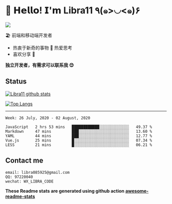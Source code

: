 # 🥳 𝗛𝗲𝗹𝗹𝗼! 𝗜'𝗺 Libra11 ٩(๑>◡<๑)۶

[![](https://img.shields.io/badge/-@Libra11-%23181717?style=flat-square&logo=github)](https://github.com/Libra11)

🏖 前端和移动端开发者

- 热衷于新奇的事物 🤩 热爱思考
- 喜欢分享 🧐

**独立开发者，有需求可以联系我 😊**

## Status

[![Libra11 github stats](https://github-readme-stats.vercel.app/api?username=Libra11&count_private=true&show_icons=true&theme=radical)](https://github.com/Libra11)

[![Top Langs](https://github-readme-stats.vercel.app/api/top-langs/?username=Libra11&theme=radical)](https://github.com/Libra11)

---

<!--START_SECTION:waka-->
```text
Week: 26 July, 2020 - 02 August, 2020

JavaScript   2 hrs 53 mins   ████████████░░░░░░░░░░░░░   49.37 % 
Markdown     47 mins         ███░░░░░░░░░░░░░░░░░░░░░░   13.60 % 
YAML         44 mins         ███░░░░░░░░░░░░░░░░░░░░░░   12.77 % 
Vue.js       25 mins         █░░░░░░░░░░░░░░░░░░░░░░░░   07.34 % 
LESS         21 mins         █░░░░░░░░░░░░░░░░░░░░░░░░   06.21 %
```
<!--END_SECTION:waka-->

## Contact me

```text
email: libra085925@gmail.com
QQ: 97220040
wechat: WX_LIBRA_CODE
```

**These Readme stats are generated using github action [awesome-readme-stats](https://github.com/anmol098/waka-readme-stats)**
